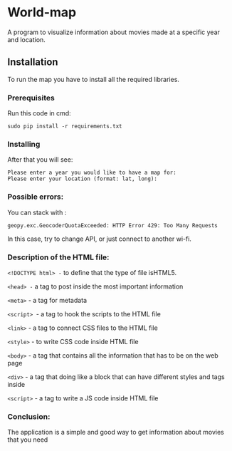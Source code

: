 # World-map

A program to visualize information about movies made at a specific year and location.

## Installation

To run the map you have to install all the required libraries. 
### Prerequisites

Run this code in cmd:
```
sudo pip install -r requirements.txt
```

### Installing


After that you will see:

```
Please enter a year you would like to have a map for:
Please enter your location (format: lat, long):
```
### Possible errors:
You can stack with : 

```
geopy.exc.GeocoderQuotaExceeded: HTTP Error 429: Too Many Requests
```
In this case, try to change API, or just connect to another wi-fi.

### Description of the HTML file:
```<!DOCTYPE html> -``` to define that the type of file isHTML5.

```<head> -``` a tag to post inside the most important information

```<meta>``` - a tag for metadata

```<script> ```- a tag to hook the scripts to the HTML file

```<link>``` - a tag to connect CSS files to the HTML file

```<style>``` - to write CSS code inside HTML file

```<body>``` - a tag that contains all the information that has to be on the web page

```<div>``` - a tag that doing like a block that can have different styles and tags inside

```<script>``` - a tag to write a JS code inside HTML file

### Conclusion:
The application is a simple and good way to get information about movies that you need 
